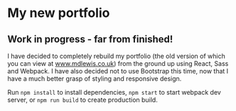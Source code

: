# My new portfolio

## Work in progress - far from finished!
I have decided to completely rebuild my portfolio (the old version of which you can view at www.mdlewis.co.uk)
from the ground up using React, Sass and Webpack. I have also decided not to use Bootstrap this time, now that
I have a much better grasp of styling and responsive design.

Run ```npm install``` to install dependencies, ```npm start``` to start webpack dev server, or ```npm run build``` to create production build.
